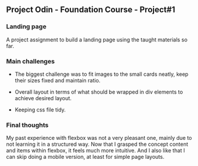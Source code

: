 ## Project Odin - Foundation Course - Project#1
### Landing page

A project assignment to build a landing page using the taught materials so far.

### Main challenges

* The biggest challenge was to fit images to the small cards neatly, keep their sizes fixed and maintain ratio.

* Overall layout in terms of what should be wrapped in div elements to achieve desired layout.

* Keeping css file tidy.

### Final thoughts

My past experience with flexbox was not a very pleasant one, mainly due to not learning it in a structured way. Now that I grasped the concept content and items within flexbox, it feels much more intuitive. And I also like that I can skip doing a mobile version, at least for simple page layouts.
